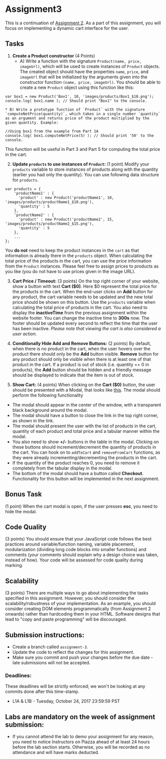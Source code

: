 # Assignment3

This is a continuation of [Assignment 2](https://github.com/jungkumseok/cpen400a-fall2017-assignment2). As a part of this assignment, you will focus on implementing a dynamic cart interface for the user.

## Tasks

1. **Create a Product constructor** (4 Points)
    * A) Write a function with the signature `Product(name, price, imageUrl)`, which will be used to create instances of `Product` objects. The created object should have the properties `name`, `price`, and `imageUrl` that will be initialized by the arguments given into the constructor function `(name, price, imageUrl)`. You should be able to create a new `Product` object using this function like this:

```
var box1 = new Product('Box1', 10, 'images/products/Box1_$10.png');
console.log( box1.name ); // Should print "Box1" to the console.
```
    * B) Write a prototype function of `Product` with the signature `computeNetPrice(quantity)`, which takes in a single number `quantity` as an argument and returns price of the product multiplied by the given quantity. Example:

```
//Using box1 from the example from Part 1A
console.log( box1.computeNetPrice(5) ); // Should print '50' to the console.
``` 

This function will be useful in Part 3 and Part 5 for computing the total price in the cart.


2. **Update `products` to use instances of `Product`:** (1 point) Modify your `products` variable to store instances of products along with the quantity (earlier you had only the quantity). You can use following data structure for `products`. 
```
var products = {
    'productName1' : {
      'product' : new Product('productName1', 10, 'images/products/productName1_$10.png'),
      'quantity' : 5
    },
    'productName2' : {
      'product' : new Product('productName2', 15, 'images/products/productName2_$15.png'),
      'quantity' : 5
    },
    ...
};
```
  You **do not** need to keep the product instances in the `cart` as that information is already there in the `products` object. When calculating the total price of the products in the cart, you can use the price information from the `Product` instances. Please feel free to assign prices to products as you like (you do not have to use prices given in the image URL).

3. **Cart Price / Timeout:** (3 points) On the top right corner of your website, show a button with text **Cart ($0)**. Here $0 represent the total price for the products in the cart. When the end-user clicks on **Add** button for any product, the cart variable needs to be updated and the new total price should be shown on this button. Use the `products` variable when calculating the total price of products in the cart. You also need to display the **inactiveTime** from the previous assignment within the website footer. You can change the inactive time to **300s** now. The footer should be updated every second to reflect the time that the user has been inactive. *Please note that viewing the cart is also considered a user action.*

4. **Conditionally Hide Add and Remove Buttons:** (2 points) By default, when there is no product in the cart, when the user hovers over the product there should only be the **Add** button visible. **Remove** button for any product should only be visible when there is at least one of that product in the cart. If a product is out of stock (i.e. quantity == 0 in products), the **Add** button should be hidden and a friendly message should be displayed to indicate that the item is out of stock.

5. **Show Cart:** (4 points) When clicking on the  **Cart ($0)** button, the user should be presented with a Modal, that looks like [this](http://maxcdn.webappers.com/img/2011/03/css-modal.png). The modal should perform the following functionality
  - The modal should appear in the center of the window, with a transparent black background around the modal.
  - The modal should have a button to close the link in the top right corner, as shown in the link.
  - The modal should present the user with the list of products in the cart, quantity of each product and total price and a tabular manner within the modal.
  - You also need to show **+/-** buttons in the table in the modal. Clicking on these buttons should increment/decrement the quantity of products in the cart. You can hook on to `addToCart` and `removeFromCart` functions, as they were already incrementing/decrementing the products in the cart.
  - If the quantity of the product reaches 0, you need to remove it completely from the tabular display in the modal.
  - The bottom of the modal should have a button called **Checkout**. Functionality for this button will be implemented in the next assignment.

## Bonus Task

(1 point) When the cart modal is open, if the user presses **esc**, you need to hide the modal.

## Code Quality

(3 points) You should ensure that your JavaScript code follows the best practices around variable/function naming, variable placement, modularization (dividing long code blocks into smaller functions) and comments (your comments should explain why a design choice was taken, instead of how). Your code will be assessed for code quality during marking.

## Scalability

(3 points)
There are multiple ways to go about implementing the tasks specified in this assignment. However, you should consider the scalability/robustness of your implementation. As an example, you should consider creating DOM elements programmatically (from Assignment 2 onwards) rather than hardcoding them in your HTML. Software designs that lead to "copy and paste programming" will be discouraged.

## Submission instructions:

* Create a branch called `assignment-3`.
* Update the code to reflect the changes for this assignment.
* Make sure you commit and push your changes before the due date - late submissions will not be accepted.

### Deadlines:

These deadlines will be strictly enforced; we won't be looking at any commits done after this time-stamp.

* L1A & L1B - Tuesday, October 24, 2017 23:59:59 PST

## Labs are mandatory on the week of assignment submission:

* If you cannot attend the lab to demo your assignment for any reason, you need to notice Instructors on Piazza ahead of at least 24 hours before the lab section starts. Otherwise, you will be recorded as no attendance and will have marks deducted.